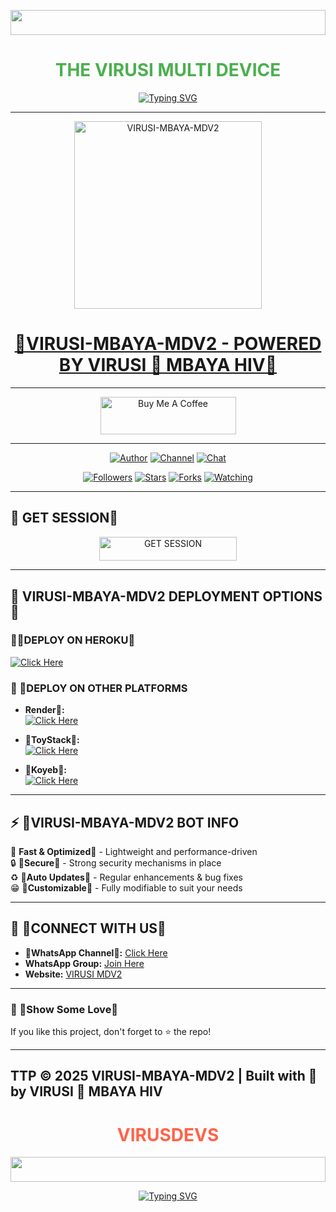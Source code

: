 <!-- Glowing Header -->
<p align="center">
  <img src="https://i.imgur.com/dBaSKWF.gif" height="40" width="100%">
</p>
<h1 align="center" style="color: #4CAF50;">THE VIRUSI MULTI DEVICE</h1>
<p align="center">
  <a href="https://git.io/typing-svg">
    <img src="https://readme-typing-svg.demolab.com?font=Black+Ops+One&size=50&pause=1000&color=FF6347&center=true&width=910&height=100&lines=HEY+THIS+IS+VIRUSI+MBAYA-MD;MULTI+DEVICE+WHATSAPP+BOT;CREATED+BY+VIRUSI+MBAYA;SPECIAL+THANKS+TO;STAINER+FOR+CODE+ENCRYPTION;PHYNIC+FOR+LOVE+SUPPORT;AND+YOU+FOR+WHAT+YOU+DID" alt="Typing SVG" />
  </a>
</p>

---
<p align="center">  
  <a href="https://files.catbox.moe/v3gnev.jpg">
    <img alt="VIRUSI-MBAYA-MDV2" height="300" src="https://files.catbox.moe/v3gnev.jpg">
    <h1 align="center"> 🦠VIRUSI-MBAYA-MDV2 - POWERED BY VIRUSI 🦠 MBAYA HIV🦠</h1>
  </a>
</p>  

---

<p align="center">
  <a href="https://buymeacoffee.com/virusimbaya" target="_blank">
    <img src="https://cdn.buymeacoffee.com/buttons/v2/default-yellow.png" alt="Buy Me A Coffee" style="height: 60px !important;width: 217px !important;">
  </a>
</p>

---

<p align="center">
  <a href="https://github.com/virusdevs"><img title="Author" src="https://img.shields.io/badge/virusdevs-black?style=for-the-badge&logo=Github"></a> 
  <a href="https://whatsapp.com/channel/0029VafL5zUKbYMKza6vAv1V"><img title="Channel" src="https://img.shields.io/badge/WHATSAPP CHANNEL-black?style=for-the-badge&logo=whatsapp"></a> 
  <a href="https://wa.me/254781617181"><img title="Chat" src="https://img.shields.io/badge/CHAT US-black?style=for-the-badge&logo=whatsapp"></a>
</p>

<p align="center">
  <a href="https://github.com/virusdevs?tab=followers"><img title="Followers" src="https://img.shields.io/github/followers/virusdevs?label=Followers&style=social"></a>
  <a href="https://github.com/virusian/VIRUSI-MBAYA-MDV2/stargazers/"><img title="Stars" src="https://img.shields.io/github/stars/virusian/VIRUSI-MBAYA-MDV2?&style=social"></a>
  <a href="https://github.com/virusian/VIRUSI-MBAYA-MDV2/network/members"><img title="Forks" src="https://img.shields.io/github/forks/virusian/VIRUSI-MBAYA-MDV2?style=social"></a>
  <a href="https://github.com/virusian/VIRUSI-MBAYA-MDV2/watchers"><img title="Watching" src="https://img.shields.io/github/watchers/virusian/VIRUSI-MBAYA-MDV2?label=Watching&style=social"></a>
</p>

---

## 🦠 GET SESSION🦠

<p align="center">
  <a href="https://phynic-session-id-1287.onrender.com">
    <img title="GET SESSION" src="https://img.shields.io/badge/GET SESSION-blue?style=for-the-badge&logo=bwm" width="220" height="38.45"/>
  </a>
</p>

---

## 🦠 VIRUSI-MBAYA-MDV2 DEPLOYMENT OPTIONS🦠

### 🔹🦠DEPLOY ON HEROKU🦠

  [![Click Here](https://img.shields.io/badge/➤Click-Here-brown.svg)](https://dashboard.heroku.com/new?template=https://github.com/virusian/VIRUSI-MBAYA-MDV2)
  
### 🔹 🦠DEPLOY ON OTHER PLATFORMS
- **Render🦠:**  
  [![Click Here](https://img.shields.io/badge/➤Click-Here-red.svg)](https://render.com)

- **🦠ToyStack🦠:**  
  [![Click Here](https://img.shields.io/badge/➤Click-Here-yellow.svg)](https://toystack.ai)

- **🦠Koyeb🦠:**  
  [![Click Here](https://img.shields.io/badge/➤Click-Here-green.svg)](https://koyeb.com)

---

## ⚡ 🦠VIRUSI-MBAYA-MDV2 BOT INFO  
💯 **Fast & Optimized🦠** - Lightweight and performance-driven  
🔒 **🦠Secure🦠** - Strong security mechanisms in place  
♻️ **🦠Auto Updates🦠** - Regular enhancements & bug fixes  
😁 **🦠Customizable🦠** - Fully modifiable to suit your needs  

---

## 💬 🦠CONNECT WITH US🦠 
- **🦠WhatsApp Channel🦠:** [Click Here](https://whatsapp.com/channel/0029VawCel7GOj9ktLjkxQ3g)  
- **WhatsApp Group:** [Join Here](https://whatsapp.com/channel/0029VafL5zUKbYMKza6vAv1V)  
- **Website:** [VIRUSI MDV2](https://github.com/virusian/VIRUSI-MBAYA-MDV2)  

---

### 🌟 🦠Show Some Love🦠  
If you like this project, don't forget to ⭐ the repo!  

---
TTP
**© 2025 VIRUSI-MBAYA-MDV2 | Built with 🦠 by VIRUSI 🦠 MBAYA HIV**
---

<h1 align="center" style="color: #FF6347;">VIRUSDEVS</h1>
<!-- Glowing Header -->
<p align="center">
  <img src="https://i.imgur.com/dBaSKWF.gif" height="40" width="100%">
</p>
<p align="center">
  <a href="https://git.io/typing-svg">
    <img src="https://readme-typing-svg.demolab.com?font=Black+Ops+One&size=50&pause=1000&color=1BAFBAFF&center=true&width=910&height=100&lines=VIRUSI+MBAYA+HIV;UKORA+AKILI+NA+KIBURI+MINGI" alt="Typing SVG" />
  </a>
</p>
